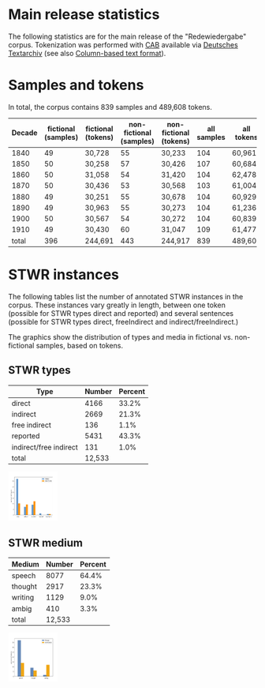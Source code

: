 # Main release statistics

The following statistics are for the main release of the "Redewiedergabe" corpus. Tokenization was performed with [CAB](https://kaskade.dwds.de/demo/cab/file) available via [Deutsches Textarchiv](http://www.deutschestextarchiv.de) (see also [Column-based text format](https://github.com/redewiedergabe/corpus/wiki/Column-based-text-format)).

# Samples and tokens

In total, the corpus contains 839 samples and 489,608 tokens.

| Decade | fictional (samples) | fictional (tokens) | non-fictional (samples) | non-fictional (tokens) | all samples | all tokens |
|--------|---------------------|--------------------|---------------------------|--------------------------|----------------|---------------|
| 1840   | 49                  | 30,728             | 55                        | 30,233                   | 104             | 60,961        |
| 1850   | 50                  | 30,258             | 57                        | 30,426                   | 107             | 60,684        |
| 1860   | 50                  | 31,058             | 54                        | 31,420                   | 104             | 62,478        |
| 1870   | 50                  | 30,436             | 53                        | 30,568                   | 103             | 61,004        |
| 1880   | 49                  | 30,251             | 55                        | 30,678                   | 104             | 60,929        |
| 1890   | 49                  | 30,963             | 55                        | 30,273                   | 104             | 61,236        |
| 1900   | 50                  | 30,567             | 54                        | 30,272                   | 104             | 60,839        |
| 1910   | 49                  | 30,430             | 60                        | 31,047                   | 109             | 61,477        |
| total | 396                 | 244,691            | 443                       | 244,917                  | 839            | 489,608       |

# STWR instances
The following tables list the number of annotated STWR instances in the corpus. These instances vary greatly in length, between one token (possible for STWR types direct and reported) and several sentences (possible for STWR types direct, freeIndirect and indirect/freeIndirect.)

The graphics show the distribution of types and media in fictional vs. non-fictional samples, based on tokens.

## STWR types
| Type                    | Number | Percent|
|------------------------|--------|---------|
| direct                 | 4166   | 33.2%   |
| indirect               | 2669   | 21.3%   |
| free indirect          |  136   | 1.1%    |
| reported               | 5431   | 43.3%   |
| indirect/free indirect |  131   | 1.0%    |
| total                 | 12,533  |         |

<img src="resources/docs/rw_type.png" width="100" height="100"/>

## STWR medium
| Medium  | Number | Percent |
|---------|--------|---------|
| speech  | 8077   | 64.4%   |
| thought | 2917   | 23.3%   |
| writing | 1129   | 9.0%    |
| ambig   | 410    | 3.3%    |
| total  | 12,533   |         |

<img src="resources/docs/rw_medium.png" width="100" height="100"/>
